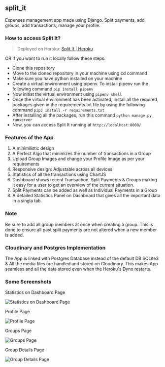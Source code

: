 ## split_it
Expenses management app made using Django. Split payments, add groups, add transactions, manage your profile.

### How to access Split It?
> Deployed on Heroku: [Split It | Heroku](https://noble-split-it.herokuapp.com/)

OR If you want to run it locally follow these steps:

 - Clone this repository
 - Move to the cloned repository in your machine using cd command
 - Make sure you have python installed on your machine
 - Create a virtual environment using pipenv. To install pipenv run the following command `pip install pipenv`
 - Now initiat the virtual environment using `pipenv shell`
 - Once the virtual environment has been activated, install all the required packages given in the requirements.txt file by using the following command `pip3 install -r requirements.txt`
 - After installing all the packages, run this command `python manage.py runserver`
 - Now, you can access Split It running at `http://localhost:8000/`

### Features of the App
1. A minimilistic design
2. A Perfect Algo that minimizes the number of transactions in a Group 
3. Upload Group Images and change your Profile Image as per your requirements
4. Responsive design: Adjustable across all devices 
5. Statistics of all the transactions using ChartJS
6. Dashboard shows recent Transaction, Split Payments & Groups making it easy for a user to get an overview of the current situation.
7. Split Payments can be added as well as Individual Payments in a Group
8. A detailed Statistics Panel on Dashboard that gives all the important data in a singla tab.

### Note
Be sure to add all group members at once when creating a group. This is done to ensure all past split payments are not altered when a new member is added.

### Cloudinary and Postgres Implementation
The App is linked with Postgres Database instead of the default DB SQLite3 & All the media files are handled and stored on Cloudinary. This makes App seamless and all the data stored even when the Heroku's Dyno restarts.

### Some Screenshots

Statistics on Dashboard Page

![Statistics on Dashboard Page](https://i.ibb.co/Qvvt3g0/Screenshot-from-2022-03-18-17-08-12.png)

Profile Page

![Profile Page](https://i.ibb.co/wQXwf0t/Screenshot-from-2022-03-18-18-52-43.png)

Groups Page

![Groups Page](https://i.ibb.co/CvgdjfS/Screenshot-from-2022-03-18-19-00-10.png)

Group Details Page

![Group Details Page](https://i.ibb.co/x3QGJrf/Screenshot-from-2022-03-18-19-04-20.png)
